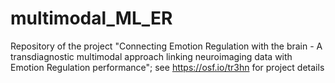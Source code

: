 # multimodal_ML_ER
Repository of the project "Connecting Emotion Regulation with the brain - A transdiagnostic multimodal approach linking neuroimaging data with Emotion Regulation performance"; see https://osf.io/tr3hn for project details
